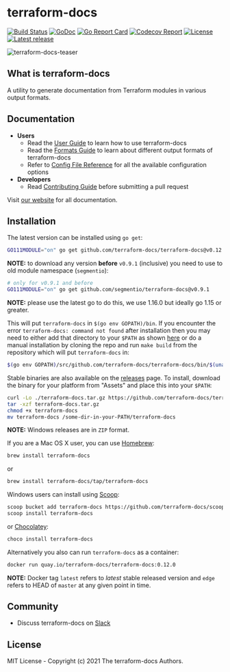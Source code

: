 # terraform-docs

[![Build Status](https://github.com/terraform-docs/terraform-docs/workflows/ci/badge.svg)](https://github.com/terraform-docs/terraform-docs/actions) [![GoDoc](https://pkg.go.dev/badge/github.com/terraform-docs/terraform-docs)](https://pkg.go.dev/github.com/terraform-docs/terraform-docs) [![Go Report Card](https://goreportcard.com/badge/github.com/terraform-docs/terraform-docs)](https://goreportcard.com/report/github.com/terraform-docs/terraform-docs) [![Codecov Report](https://codecov.io/gh/terraform-docs/terraform-docs/branch/master/graph/badge.svg)](https://codecov.io/gh/terraform-docs/terraform-docs) [![License](https://img.shields.io/github/license/terraform-docs/terraform-docs)](https://github.com/terraform-docs/terraform-docs/blob/master/LICENSE) [![Latest release](https://img.shields.io/github/v/release/terraform-docs/terraform-docs)](https://github.com/terraform-docs/terraform-docs/releases)

![terraform-docs-teaser](./images/terraform-docs-teaser.png)

## What is terraform-docs

A utility to generate documentation from Terraform modules in various output formats.

## Documentation

- **Users**
  - Read the [User Guide] to learn how to use terraform-docs
  - Read the [Formats Guide] to learn about different output formats of terraform-docs
  - Refer to [Config File Reference] for all the available configuration options
- **Developers**
  - Read [Contributing Guide] before submitting a pull request

Visit [our website] for all documentation.

## Installation

The latest version can be installed using `go get`:

```bash
GO111MODULE="on" go get github.com/terraform-docs/terraform-docs@v0.12.0
```

**NOTE:** to download any version **before** `v0.9.1` (inclusive) you need to use to
old module namespace (`segmentio`):

```bash
# only for v0.9.1 and before
GO111MODULE="on" go get github.com/segmentio/terraform-docs@v0.9.1
```

**NOTE:** please use the latest go to do this, we use 1.16.0 but ideally go 1.15 or greater.

This will put `terraform-docs` in `$(go env GOPATH)/bin`. If you encounter the error
`terraform-docs: command not found` after installation then you may need to either add
that directory to your `$PATH` as shown [here] or do a manual installation by cloning
the repo and run `make build` from the repository which will put `terraform-docs` in:

```bash
$(go env GOPATH)/src/github.com/terraform-docs/terraform-docs/bin/$(uname | tr '[:upper:]' '[:lower:]')-amd64/terraform-docs
```

Stable binaries are also available on the [releases] page. To install, download the
binary for your platform from "Assets" and place this into your `$PATH`:

```bash
curl -Lo ./terraform-docs.tar.gz https://github.com/terraform-docs/terraform-docs/releases/download/v0.12.0/terraform-docs-v0.12.0-$(uname)-amd64.tar.gz
tar -xzf terraform-docs.tar.gz
chmod +x terraform-docs
mv terraform-docs /some-dir-in-your-PATH/terraform-docs
```

**NOTE:** Windows releases are in `ZIP` format.

If you are a Mac OS X user, you can use [Homebrew]:

```bash
brew install terraform-docs
```

or

```bash
brew install terraform-docs/tap/terraform-docs
```

Windows users can install using [Scoop]:

```bash
scoop bucket add terraform-docs https://github.com/terraform-docs/scoop-bucket
scoop install terraform-docs
```

or [Chocolatey]:

```bash
choco install terraform-docs
```

Alternatively you also can run `terraform-docs` as a container:

```bash
docker run quay.io/terraform-docs/terraform-docs:0.12.0
```

**NOTE:** Docker tag `latest` refers to _latest_ stable released version and `edge`
refers to HEAD of `master` at any given point in time.

## Community

- Discuss terraform-docs on [Slack]

## License

MIT License - Copyright (c) 2021 The terraform-docs Authors.

[User Guide]: ./docs/user-guide/introduction.md
[Formats Guide]: ./docs/reference/terraform-docs.md
[Config File Reference]: ./docs/user-guide/configuration.md
[Contributing Guide]: CONTRIBUTING.md
[our website]: https://terraform-docs.io/
[here]: https://golang.org/doc/code.html#GOPATH
[releases]: https://github.com/terraform-docs/terraform-docs/releases
[Homebrew]: https://brew.sh
[Scoop]: https://scoop.sh/
[Chocolatey]: https://www.chocolatey.org
[Slack]: https://slack.terraform-docs.io/